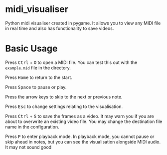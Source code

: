 # midi_visualiser
Python midi visualiser created in pygame. It allows you to view any MIDI file in real time and also has functionality to save videos.

# Basic Usage
Press <kbd>Ctrl</kbd> + <kbd>O</kbd> to open a MIDI file. You can test this out with the `example.mid` file in the directory.

Press <kbd>Home</kbd> to return to the start.

Press <kbd>Space</kbd> to pause or play.

Press the arrow keys to skip to the next or previous note.

Press <kbd>Esc</kbd> to change settings relating to the visualisation.

Press <kbd>Ctrl</kbd> + <kbd>S</kbd> to save the frames as a video. It may warn you if you are about to overwrite an existing video file. You may change the destination file name in the configuration.

Press <kbd>P</kbd> to enter playback mode. In playback mode, you cannot pause or skip ahead in notes, but you can see the visualisation alongside MIDI audio. It may not sound good



